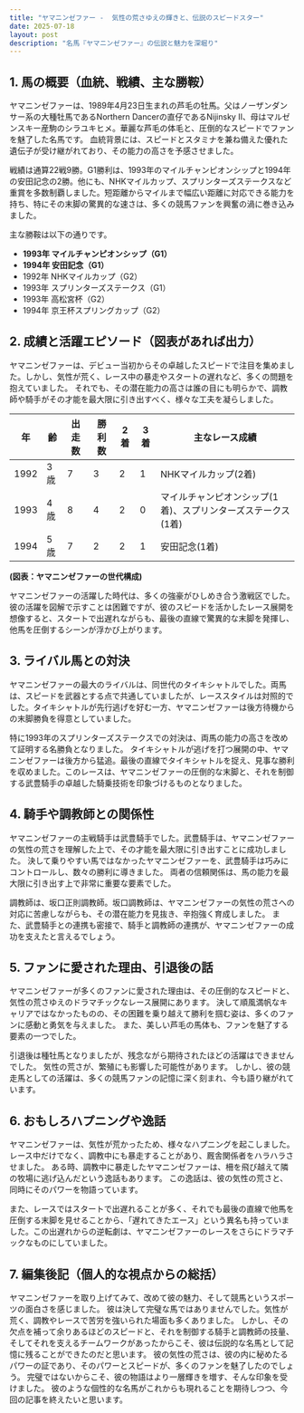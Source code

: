 ```yaml
---
title: "ヤマニンゼファー -  気性の荒さゆえの輝きと、伝説のスピードスター"
date: 2025-07-18
layout: post
description: "名馬『ヤマニンゼファー』の伝説と魅力を深堀り"
---
```


## 1. 馬の概要（血統、戦績、主な勝鞍）

ヤマニンゼファーは、1989年4月23日生まれの芦毛の牡馬。父はノーザンダンサー系の大種牡馬であるNorthern Dancerの直仔であるNijinsky II、母はマルゼンスキー産駒のシラユキヒメ。華麗な芦毛の体毛と、圧倒的なスピードでファンを魅了した名馬です。  血統背景には、スピードとスタミナを兼ね備えた優れた遺伝子が受け継がれており、その能力の高さを予感させました。

戦績は通算22戦9勝。G1勝利は、1993年のマイルチャンピオンシップと1994年の安田記念の2勝。他にも、NHKマイルカップ、スプリンターズステークスなど重賞を多数制覇しました。短距離からマイルまで幅広い距離に対応できる能力を持ち、特にその末脚の驚異的な速さは、多くの競馬ファンを興奮の渦に巻き込みました。

主な勝鞍は以下の通りです。

* **1993年 マイルチャンピオンシップ（G1）**
* **1994年 安田記念（G1）**
* 1992年 NHKマイルカップ（G2）
* 1993年 スプリンターズステークス（G1）
* 1993年 高松宮杯（G2）
* 1994年 京王杯スプリングカップ（G2）


## 2. 成績と活躍エピソード（図表があれば出力）

ヤマニンゼファーは、デビュー当初からその卓越したスピードで注目を集めました。しかし、気性が荒く、レース中の暴走やスタートの遅れなど、多くの問題を抱えていました。  それでも、その潜在能力の高さは誰の目にも明らかで、調教師や騎手がその才能を最大限に引き出すべく、様々な工夫を凝らしました。

| 年 | 齢 | 出走数 | 勝利数 | 2着 | 3着 | 主なレース成績 |
|---|---|---|---|---|---|---|
| 1992 | 3歳 | 7 | 3 | 2 | 1 | NHKマイルカップ(2着) |
| 1993 | 4歳 | 8 | 4 | 2 | 0 | マイルチャンピオンシップ(1着)、スプリンターズステークス(1着) |
| 1994 | 5歳 | 7 | 2 | 2 | 1 | 安田記念(1着) |


**(図表：ヤマニンゼファーの世代構成)**

ヤマニンゼファーの活躍した時代は、多くの強豪がひしめき合う激戦区でした。  彼の活躍を図解で示すことは困難ですが、彼のスピードを活かしたレース展開を想像すると、スタートで出遅れながらも、最後の直線で驚異的な末脚を発揮し、他馬を圧倒するシーンが浮かび上がります。


## 3. ライバル馬との対決

ヤマニンゼファーの最大のライバルは、同世代のタイキシャトルでした。両馬は、スピードを武器とする点で共通していましたが、レーススタイルは対照的でした。タイキシャトルが先行逃げを好む一方、ヤマニンゼファーは後方待機からの末脚勝負を得意としていました。

特に1993年のスプリンターズステークスでの対決は、両馬の能力の高さを改めて証明する名勝負となりました。  タイキシャトルが逃げを打つ展開の中、ヤマニンゼファーは後方から猛追。最後の直線でタイキシャトルを捉え、見事な勝利を収めました。このレースは、ヤマニンゼファーの圧倒的な末脚と、それを制御する武豊騎手の卓越した騎乗技術を印象づけるものとなりました。


## 4. 騎手や調教師との関係性

ヤマニンゼファーの主戦騎手は武豊騎手でした。武豊騎手は、ヤマニンゼファーの気性の荒さを理解した上で、その才能を最大限に引き出すことに成功しました。  決して乗りやすい馬ではなかったヤマニンゼファーを、武豊騎手は巧みにコントロールし、数々の勝利に導きました。  両者の信頼関係は、馬の能力を最大限に引き出す上で非常に重要な要素でした。

調教師は、坂口正則調教師。坂口調教師は、ヤマニンゼファーの気性の荒さへの対応に苦慮しながらも、その潜在能力を見抜き、辛抱強く育成しました。  また、武豊騎手との連携も密接で、騎手と調教師の連携が、ヤマニンゼファーの成功を支えたと言えるでしょう。


## 5. ファンに愛された理由、引退後の話

ヤマニンゼファーが多くのファンに愛された理由は、その圧倒的なスピードと、気性の荒さゆえのドラマチックなレース展開にあります。  決して順風満帆なキャリアではなかったものの、その困難を乗り越えて勝利を掴む姿は、多くのファンに感動と勇気を与えました。  また、美しい芦毛の馬体も、ファンを魅了する要素の一つでした。

引退後は種牡馬となりましたが、残念ながら期待されたほどの活躍はできませんでした。  気性の荒さが、繁殖にも影響した可能性があります。  しかし、彼の競走馬としての活躍は、多くの競馬ファンの記憶に深く刻まれ、今も語り継がれています。


## 6. おもしろハプニングや逸話

ヤマニンゼファーは、気性が荒かったため、様々なハプニングを起こしました。  レース中だけでなく、調教中にも暴走することがあり、厩舎関係者をハラハラさせました。  ある時、調教中に暴走したヤマニンゼファーは、柵を飛び越えて隣の牧場に逃げ込んだという逸話もあります。  この逸話は、彼の気性の荒さと、同時にそのパワーを物語っています。

また、レースではスタートで出遅れることが多く、それでも最後の直線で他馬を圧倒する末脚を見せることから、「遅れてきたエース」という異名も持っていました。この出遅れからの逆転劇は、ヤマニンゼファーのレースをさらにドラマチックなものにしていました。


## 7. 編集後記（個人的な視点からの総括）

ヤマニンゼファーを取り上げてみて、改めて彼の魅力、そして競馬というスポーツの面白さを感じました。  彼は決して完璧な馬ではありませんでした。気性が荒く、調教やレースで苦労を強いられた場面も多くありました。  しかし、その欠点を補って余りあるほどのスピードと、それを制御する騎手と調教師の技量、そしてそれを支えるチームワークがあったからこそ、彼は伝説的な名馬として記憶に残ることができたのだと思います。  彼の気性の荒さは、彼の内に秘めたるパワーの証であり、そのパワーとスピードが、多くのファンを魅了したのでしょう。  完璧ではないからこそ、彼の物語はより一層輝きを増す、そんな印象を受けました。  彼のような個性的な名馬がこれからも現れることを期待しつつ、今回の記事を終えたいと思います。
